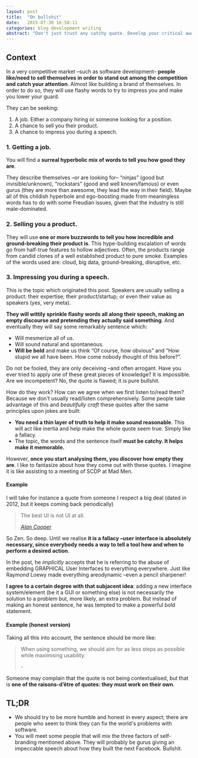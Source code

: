 ```yaml
---
layout: post
title:  "On bullshit"
date:   2015-07-30 16:58:11
categories: blog development writing
abstract: "Don't just trust any catchy quote. Develop your critical awareness."
---
```


## Context

In a very competitive market –such as software development– **people like/need to sell themselves in order to stand out among the competition and catch your attention**. Almost like building a brand of themselves. In order to do so, they will use flashy words to try to impress you and make you lower your guard.

They can be seeking:

1. A job. Either a company hiring or someone looking for a position.
2. A chance to sell you their product.
3. A chance to impress you during a speech.

### 1. Getting a job.
You will find a **surreal hyperbolic mix of words to tell you how good they are**.

They describe themselves –or are looking for– “ninjas” (good but invisible/unknown), “rockstars” (good and well known/famous) or even gurus (they are more than awesome, they lead the way in their field). Maybe all of this childish hyperbole and ego-boosting made from meaningless words has to do with some Freudian issues, given that the industry is still male-dominated.

### 2. Selling you a product.
They will use **one or more buzzwords to tell you how incredible and ground-breaking their product is**. This hype-building escalation of words go from half-true features to hollow adjectives. Often, the products range from candid clones of a well established product to pure smoke. Examples of the words used are: cloud, big data, ground-breaking, disruptive, etc.

### 3. Impressing you during a speech.
This is the topic which originated this post. Speakers are usually selling a product: their expertise; their product/startup; or even their value as speakers (yes, very meta).

**They will wittily sprinkle flashy words all along their speech, making an empty discourse and pretending they actually said something**. And eventually they will say some remarkably sentence which:

+ Will mesmerize all of us.
+ Will sound natural and spontaneous.
+ **Will be bold** and make us think “Of course, how obvious” and “How stupid we all have been. How come nobody thought of this before?”.

Do not be fooled, they are only deceiving –and often arrogant. Have you ever tried to apply one of these great pieces of knowledge? It is impossible. Are we incompetent? No, the quote is flawed; it is pure bullshit.

How do they work? How can we agree when we first listen to/read them? Because we don't usually read/listen comprehensively. Some people take advantage of this and *beautifully craft* these quotes after the same principles upon jokes are built:

+ **You need a thin layer of truth to help it make sound reasonable**. This will act like inertia and help make the whole quote seem true. Simply like a fallacy.
+ The topic, the words and the sentence itself **must be catchy. It helps make it memorable.**

However, **once you start analysing them, you discover how empty they are**. I like to fantasize about how they come out with these quotes. I imagine it is like assisting to a meeting of SCDP at Mad Men.

#### Example
I will take for instance a quote from someone I respect a big deal (dated in 2012, but it keeps coming back periodically)
<blockquote>
<p>The best UI is not UI at all.</p>
<footer>
<p><cite><a href="http://www.cooper.com/journal/2012/08/the-best-interface-is-no-interface">Alan Cooper</a></cite></p>
</footer>
</blockquote>

So Zen. So deep. Until we realise **it is a fallacy –user interface is absolutely necessary, since everybody needs a way to tell a tool how and when to perform a desired action**.

In the post, he *implicitly* accepts that he is referring to the abuse of embedding GRAPHICAL User Interfaces to everything everywhere. Just like Raymond Loewy made everything areodynamic –even a pencil sharpener!

**I agree to a certain degree with that subjacent idea**: adding a new interface system/element (be it a GUI or something else) is not necessarily the solution to a problem but, more likely, an extra problem. But instead of making an honest sentence, he was tempted to make a powerful bold statement.

#### Example (honest version)

Taking all this into account, the sentence should be more like:

<blockquote>
<p>When using something, we should aim for as less steps as possible while maximising usability.</p>
<footer>
<p><cite>-</cite></p>
</footer>
</blockquote>

Someone may complain that the quote is not being contextualised, but that is **one of the raisons-d’être of quotes: they must work on their own**.

## TL;DR

+ We should try to be more humble and honest in every aspect; there are people who seem to think they can fix the world's problems with software.
+ You will meet some people that will mix the three factors of self-branding mentioned above. They will probably be gurus giving an impeccable speech about how they built the next Facebook. Bullshit.
